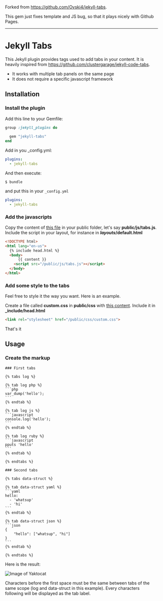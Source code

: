 Forked from https://github.com/Ovski4/jekyll-tabs.

This gem just fixes template and JS bug, so that it plays nicely with Github Pages.

-----
Jekyll Tabs
===========

This Jekyll plugin provides tags used to add tabs in your content. It is heavily inspired from https://github.com/clustergarage/jekyll-code-tabs.
  * It works with multiple tab panels on the same page
  * It does not require a specific javascript framework

Installation
------------

### Install the plugin

Add this line to your Gemfile:

```ruby
group :jekyll_plugins do
  
  gem "jekyll-tabs"
end
```

Add in you _config.yml:

```yaml
plugins:
  - jekyll-tabs
```

And then execute:

    $ bundle

and put this in your ``_config.yml`` 

```yaml
plugins:
  - jekyll-tabs
```

### Add the javascripts

Copy the content of [this file](docs/tabs.js) in your public folder, let's say **public/js/tabs.js**.
Include the script in your layout, for instance in **_layouts_/default.html**

```html
<!DOCTYPE html>
<html lang="en-us">
  {% include head.html %}
  <body>
      {{ content }}
    <script src="/public/js/tabs.js"></script>
  </body>
</html>
```

### Add some style to the tabs

Feel free to style it the way you want. Here is an example.

Create a file called **custom.css** in **public/css** with [this content](docs/tabs.css). Include it in **_include/head.html**

```html
<link rel="stylesheet" href="/public/css/custom.css">
```

That's it

Usage
-----

### Create the markup

````
### First tabs

{% tabs log %}

{% tab log php %}
```php
var_dump('hello');
```
{% endtab %}

{% tab log js %}
```javascript
console.log('hello');
```
{% endtab %}

{% tab log ruby %}
```javascript
pputs 'hello'
```
{% endtab %}

{% endtabs %}

### Second tabs

{% tabs data-struct %}

{% tab data-struct yaml %}
```yaml
hello:
  - 'whatsup'
  - 'hi'
```
{% endtab %}

{% tab data-struct json %}
```json
{
    "hello": ["whatsup", "hi"]
}
```
{% endtab %}

{% endtabs %}

````

Here is the result:

![Image of Yaktocat](docs/tabs-example.png)

Characters before the first space must be the same between tabs of the same scope (log and data-struct in this example). Every characters following will be displayed as the tab label.
